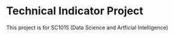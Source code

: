 # Technical Indicator Project

This project is for SC1015 (Data Science and Artficial Intelligence)
